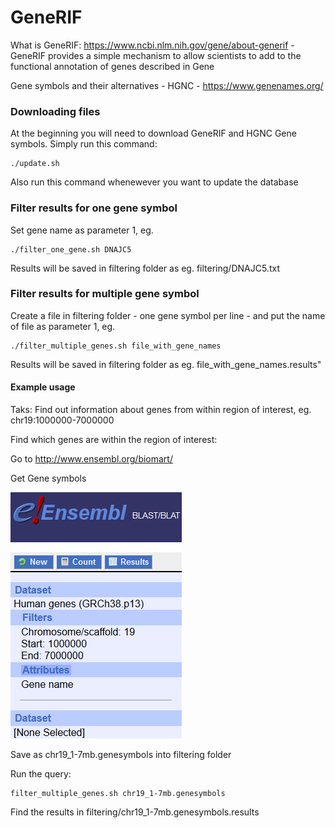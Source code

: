 # GeneRIF

What is GeneRIF: https://www.ncbi.nlm.nih.gov/gene/about-generif -  GeneRIF provides a simple mechanism to allow scientists to add to the functional annotation of genes described in Gene 

Gene symbols and their alternatives - HGNC - https://www.genenames.org/

### Downloading files

At the beginning you will need to download GeneRIF and HGNC Gene symbols. Simply run this command:

```
./update.sh
```
Also run this command whenewever you want to update the database

### Filter results for one gene symbol

Set gene name as parameter 1, eg. 

```
./filter_one_gene.sh DNAJC5
```
Results will be saved in filtering folder as eg. filtering/DNAJC5.txt


### Filter results for multiple gene symbol

Create a file in filtering folder - one gene symbol per line - and put the name of file as parameter 1, eg. 
```
./filter_multiple_genes.sh file_with_gene_names

```
Results will be saved in filtering folder as eg. file_with_gene_names.results"

#### Example usage

Taks: Find out information about genes from within region of interest, eg. chr19:1000000-7000000

Find which genes are within the region of interest: 

Go to http://www.ensembl.org/biomart/

Get Gene symbols

![Ensembl](img/ensembl.png)

Save as chr19_1-7mb.genesymbols into filtering folder

Run the query:

```
filter_multiple_genes.sh chr19_1-7mb.genesymbols
```

Find the results in filtering/chr19_1-7mb.genesymbols.results
